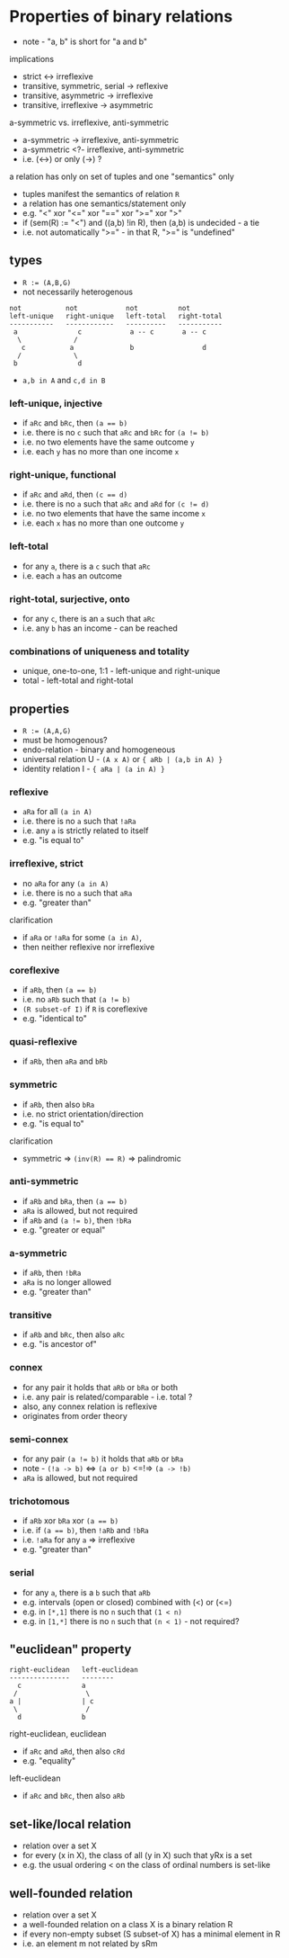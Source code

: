 
<!-- ======================================================================= -->
# Properties of binary relations

* note - "a, b" is short for "a and b"

implications

* strict <-> irreflexive
* transitive, symmetric, serial -> reflexive
* transitive, asymmetric -> irreflexive
* transitive, irreflexive -> asymmetric

a-symmetric vs. irreflexive, anti-symmetric

* a-symmetric -> irreflexive, anti-symmetric
* a-symmetric <?- irreflexive, anti-symmetric
* i.e. (<->) or only (->) ?

a relation has only on set of tuples and one "semantics" only

* tuples manifest the semantics of relation `R`
* a relation has one semantics/statement only
* e.g. "<" xor "<=" xor "==" xor ">=" xor ">"
* if (sem(R) := "<") and ((a,b) !in R), then (a,b) is undecided - a tie
* i.e. not automatically ">=" - in that R, ">=" is "undefined"

<!-- ======================================================================= -->
## types

* `R := (A,B,G)`
* not necessarily heterogenous

```
not           not            not          not
left-unique   right-unique   left-total   right-total
-----------   ------------   ----------   -----------
 a               c            a -- c       a -- c
  \             /
   c           a              b                 d
  /             \
 b               d
```

* `a,b in A` and `c,d in B`

### left-unique, injective

* if `aRc` and `bRc`, then `(a == b)`
* i.e. there is no `c` such that `aRc` and `bRc` for `(a != b)`
* i.e. no two elements have the same outcome `y`
* i.e. each `y` has no more than one income `x`

### right-unique, functional

* if `aRc` and `aRd`, then `(c == d)`
* i.e. there is no `a` such that `aRc` and `aRd` for `(c != d)`
* i.e. no two elements that have the same income `x`
* i.e. each `x` has no more than one outcome `y`

### left-total

* for any `a`, there is a `c` such that `aRc`
* i.e. each `a` has an outcome

### right-total, surjective, onto

* for any `c`, there is an `a` such that `aRc`
* i.e. any `b` has an income - can be reached

### combinations of uniqueness and totality

* unique, one-to-one, 1:1 - left-unique and right-unique
* total - left-total and right-total

<!-- ======================================================================= -->
## properties

* `R := (A,A,G)`
* must be homogenous?
* endo-relation - binary and homogeneous
* universal relation U - `(A x A)` or `{ aRb | (a,b in A) }`
* identity relation I - `{ aRa | (a in A) }`

### reflexive

* `aRa` for all `(a in A)`
* i.e. there is no `a` such that `!aRa`
* i.e. any `a` is strictly related to itself
* e.g. "is equal to"

### irreflexive, strict

* no `aRa` for any `(a in A)`
* i.e. there is no `a` such that `aRa`
* e.g. "greater than"

clarification

* if `aRa` or `!aRa` for some `(a in A)`,
* then neither reflexive nor irreflexive

### coreflexive

* if `aRb`, then `(a == b)`
* i.e. no `aRb` such that `(a != b)`
* `(R subset-of I)` if `R` is coreflexive
* e.g. "identical to"

### quasi-reflexive

* if `aRb`, then `aRa` and `bRb`

### symmetric

* if `aRb`, then also `bRa`
* i.e. no strict orientation/direction
* e.g. "is equal to"

clarification

* symmetric => `(inv(R) == R)` => palindromic

### anti-symmetric

* if `aRb` and `bRa`, then `(a == b)`
* `aRa` is allowed, but not required
* if `aRb` and `(a != b)`, then `!bRa`
* e.g. "greater or equal"

### a-symmetric

* if `aRb`, then `!bRa`
* `aRa` is no longer allowed
* e.g. "greater than"

### transitive

* if `aRb` and `bRc`, then also `aRc`
* e.g. "is ancestor of"

### connex

* for any pair it holds that `aRb` or `bRa` or both
* i.e. any pair is related/comparable - i.e. total ?
* also, any connex relation is reflexive
* originates from order theory

### semi-connex

* for any pair `(a != b)` it holds that `aRb` or `bRa`
* note - `(!a -> b)` <=> `(a or b)` <=!=> `(a -> !b)`
* `aRa` is allowed, but not required

### trichotomous

* if `aRb` xor `bRa` xor `(a == b)`
* i.e. if `(a == b)`, then `!aRb` and `!bRa`
* i.e. `!aRa` for any `a` => irreflexive
* e.g. "greater than"

### serial

* for any `a`, there is a `b` such that `aRb`
* e.g. intervals (open or closed) combined with (<) or (<=)
* e.g. in `[*,1]` there is no `n` such that `(1 < n)`
* e.g. in `[1,*]` there is no `n` such that `(n < 1)` - not required?

<!-- ======================================================================= -->
## "euclidean" property

```
right-euclidean   left-euclidean
---------------   --------
  c               a
 /                 \
a |               | c
 \                 /
  d               b
```

right-euclidean, euclidean

* if `aRc` and `aRd`, then also `cRd`
* e.g. "equality"

left-euclidean

* if `aRc` and `bRc`, then also `aRb`

<!-- ======================================================================= -->
## set-like/local relation

* relation over a set X
* for every (x in X), the class of all (y in X) such that yRx is a set
* e.g. the usual ordering < on the class of ordinal numbers is set-like

<!-- ======================================================================= -->
## well-founded relation

* relation over a set X
* a well-founded relation on a class X is a binary relation R
* if every non-empty subset (S subset-of X) has a minimal element in R
* i.e. an element m not related by sRm
